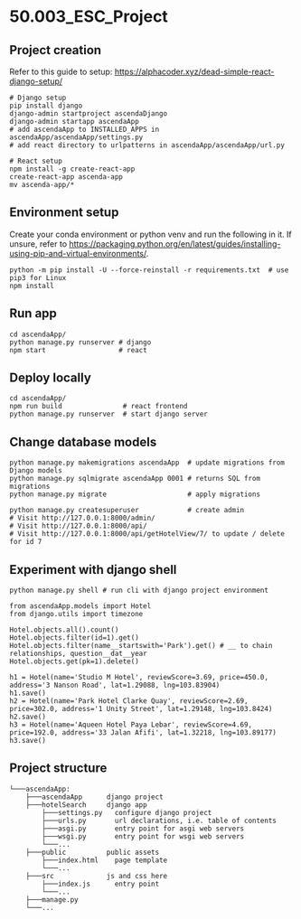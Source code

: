 # 50.003_ESC_Project

## Project creation
Refer to this guide to setup: https://alphacoder.xyz/dead-simple-react-django-setup/
```
# Django setup
pip install django
django-admin startproject ascendaDjango
django-admin startapp ascendaApp
# add ascendaApp to INSTALLED_APPS in ascendaApp/ascendaApp/settings.py
# add react directory to urlpatterns in ascendaApp/ascendaApp/url.py

# React setup
npm install -g create-react-app
create-react-app ascenda-app
mv ascenda-app/*
```

## Environment setup
Create your conda environment or python venv and run the following in it. 
If unsure, refer to https://packaging.python.org/en/latest/guides/installing-using-pip-and-virtual-environments/.
```
python -m pip install -U --force-reinstall -r requirements.txt  # use pip3 for Linux
npm install
```

## Run app
```
cd ascendaApp/
python manage.py runserver # django
npm start                  # react
```

## Deploy locally
```
cd ascendaApp/
npm run build               # react frontend
python manage.py runserver  # start django server
```

## Change database models
```
python manage.py makemigrations ascendaApp  # update migrations from Django models
python manage.py sqlmigrate ascendaApp 0001 # returns SQL from migrations
python manage.py migrate                    # apply migrations

python manage.py createsuperuser            # create admin
# Visit http://127.0.0.1:8000/admin/
# Visit http://127.0.0.1:8000/api/
# Visit http://127.0.0.1:8000/api/getHotelView/7/ to update / delete for id 7
```

## Experiment with django shell
```
python manage.py shell # run cli with django project environment

from ascendaApp.models import Hotel
from django.utils import timezone

Hotel.objects.all().count()
Hotel.objects.filter(id=1).get()
Hotel.objects.filter(name__startswith='Park').get() # __ to chain relationships, question__dat__year
Hotel.objects.get(pk=1).delete()

h1 = Hotel(name='Studio M Hotel', reviewScore=3.69, price=450.0, address='3 Nanson Road', lat=1.29088, lng=103.83904)
h1.save()
h2 = Hotel(name='Park Hotel Clarke Quay', reviewScore=2.69, price=302.0, address='1 Unity Street', lat=1.29148, lng=103.8424)
h2.save()
h3 = Hotel(name='Aqueen Hotel Paya Lebar', reviewScore=4.69, price=192.0, address='33 Jalan Afifi', lat=1.32218, lng=103.89177)
h3.save()
```

## Project structure
```
└───ascendaApp:
    ├───ascendaApp      django project
    ├───hotelSearch     django app
        ├───settings.py   configure django project
        ├───urls.py       url declarations, i.e. table of contents
        ├───asgi.py       entry point for asgi web servers
        ├───wsgi.py       entry point for wsgi web servers
        └───...
    ├───public          public assets
        ├───index.html    page template
        └───...
    ├───src             js and css here
        ├───index.js      entry point
        └───...
    ├───manage.py       
    └───...
```